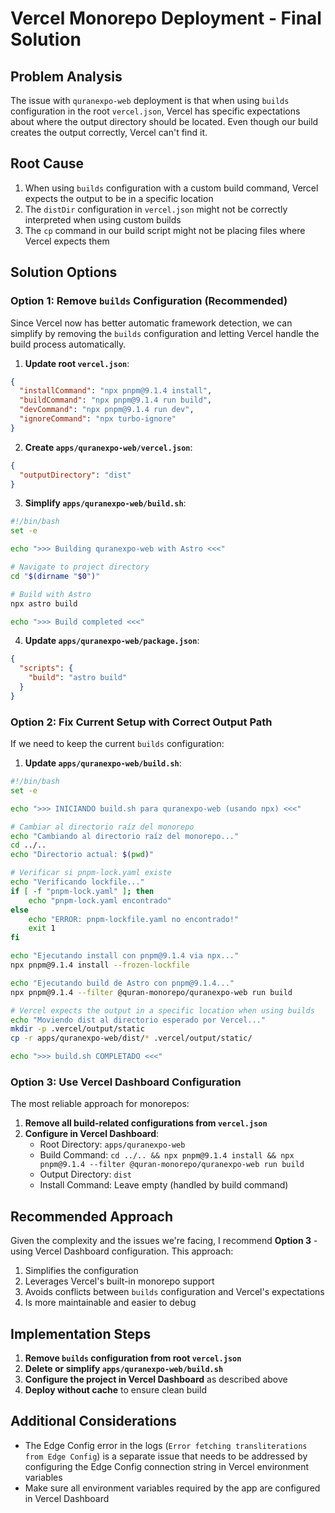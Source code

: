 # Vercel Monorepo Deployment - Final Solution

## Problem Analysis

The issue with `quranexpo-web` deployment is that when using `builds` configuration in the root `vercel.json`, Vercel has specific expectations about where the output directory should be located. Even though our build creates the output correctly, Vercel can't find it.

## Root Cause

1. When using `builds` configuration with a custom build command, Vercel expects the output to be in a specific location
2. The `distDir` configuration in `vercel.json` might not be correctly interpreted when using custom builds
3. The `cp` command in our build script might not be placing files where Vercel expects them

## Solution Options

### Option 1: Remove `builds` Configuration (Recommended)

Since Vercel now has better automatic framework detection, we can simplify by removing the `builds` configuration and letting Vercel handle the build process automatically.

1. **Update root `vercel.json`**:
```json
{
  "installCommand": "npx pnpm@9.1.4 install",
  "buildCommand": "npx pnpm@9.1.4 run build",
  "devCommand": "npx pnpm@9.1.4 run dev",
  "ignoreCommand": "npx turbo-ignore"
}
```

2. **Create `apps/quranexpo-web/vercel.json`**:
```json
{
  "outputDirectory": "dist"
}
```

3. **Simplify `apps/quranexpo-web/build.sh`**:
```bash
#!/bin/bash
set -e

echo ">>> Building quranexpo-web with Astro <<<"

# Navigate to project directory
cd "$(dirname "$0")"

# Build with Astro
npx astro build

echo ">>> Build completed <<<"
```

4. **Update `apps/quranexpo-web/package.json`**:
```json
{
  "scripts": {
    "build": "astro build"
  }
}
```

### Option 2: Fix Current Setup with Correct Output Path

If we need to keep the current `builds` configuration:

1. **Update `apps/quranexpo-web/build.sh`**:
```bash
#!/bin/bash
set -e

echo ">>> INICIANDO build.sh para quranexpo-web (usando npx) <<<"

# Cambiar al directorio raíz del monorepo
echo "Cambiando al directorio raíz del monorepo..."
cd ../..
echo "Directorio actual: $(pwd)"

# Verificar si pnpm-lock.yaml existe
echo "Verificando lockfile..."
if [ -f "pnpm-lock.yaml" ]; then
    echo "pnpm-lock.yaml encontrado"
else
    echo "ERROR: pnpm-lockfile.yaml no encontrado!"
    exit 1
fi

echo "Ejecutando install con pnpm@9.1.4 via npx..."
npx pnpm@9.1.4 install --frozen-lockfile

echo "Ejecutando build de Astro con pnpm@9.1.4..."
npx pnpm@9.1.4 --filter @quran-monorepo/quranexpo-web run build

# Vercel expects the output in a specific location when using builds
echo "Moviendo dist al directorio esperado por Vercel..."
mkdir -p .vercel/output/static
cp -r apps/quranexpo-web/dist/* .vercel/output/static/

echo ">>> build.sh COMPLETADO <<<"
```

### Option 3: Use Vercel Dashboard Configuration

The most reliable approach for monorepos:

1. **Remove all build-related configurations from `vercel.json`**
2. **Configure in Vercel Dashboard**:
   - Root Directory: `apps/quranexpo-web`
   - Build Command: `cd ../.. && npx pnpm@9.1.4 install && npx pnpm@9.1.4 --filter @quran-monorepo/quranexpo-web run build`
   - Output Directory: `dist`
   - Install Command: Leave empty (handled by build command)

## Recommended Approach

Given the complexity and the issues we're facing, I recommend **Option 3** - using Vercel Dashboard configuration. This approach:

1. Simplifies the configuration
2. Leverages Vercel's built-in monorepo support
3. Avoids conflicts between `builds` configuration and Vercel's expectations
4. Is more maintainable and easier to debug

## Implementation Steps

1. **Remove `builds` configuration from root `vercel.json`**
2. **Delete or simplify `apps/quranexpo-web/build.sh`**
3. **Configure the project in Vercel Dashboard** as described above
4. **Deploy without cache** to ensure clean build

## Additional Considerations

- The Edge Config error in the logs (`Error fetching transliterations from Edge Config`) is a separate issue that needs to be addressed by configuring the Edge Config connection string in Vercel environment variables
- Make sure all environment variables required by the app are configured in Vercel Dashboard